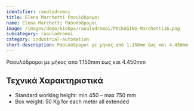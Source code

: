 ```yaml
---
identifier: raoulodromoi
title: Εlena Μarchetti Ραουλόδρομοι
name: Εlena Μarchetti Ραουλόδρομοι
image: /images/demo/kiokpa/raoulodromoi/PACKAGING-Marchetti16.png
subcategory: raoulodromoi
category: industrial-automation
short-description: Ραουλόδρομοι με μήκος από 1.150mm έως και 4.450mm
---
```







Ραουλόδρομοι με μήκος από 1.150mm έως και 4.450mm

 
Τεχνικά Χαρακτηριστικά
---

*    Standard working height: min 450 – max 750 mm
*    Box weight: 50 Kg for each meter all extended



